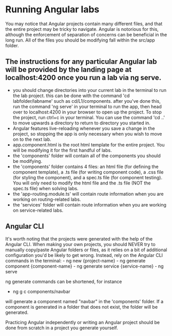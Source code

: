 <h1>Running Angular labs</h1>
You may notice that Angular projects contain many different files, 
and that the entire project may be tricky to navigate. Angular is notorious
for this, although the enforcement of separation of concerns
can be beneficial in the long run. All of the files you should be modifying fall
within the src/app folder.
<h2>The instructions for any particular Angular lab will be provided by the landing
page at localhost:4200 once you run a lab via ng serve.</h2>

- you should change directories into your current lab in the terminal to run
the lab project. this can be done with the command 'cd labfolder/labname' such
as cd/L1/components. after you've done this, run the command 'ng serve' in your
terminal to run the app, then head over to localhost:4200 in your browser to
open up the project. To stop the project, run ctrl+c in your terminal. You can
use the command 'cd ..' to move upwards a directory to return to directory
you started in.
- Angular features live-reloading whenever you save a change in the project, so 
stopping the app is only necessary when you wish to move on to the next lab.
- app.component.html is the root html template for the entire project. You will
be modifying it for the first handful of labs.
- the 'components' folder will contain all of the components you should be
modifying.
- the 'components' folder contains 4 files: an html file (for defining the
component template), a .ts file (for writing component code), a .css file (for
styling the component), and a spec.ts file (for component testing). You will
only need to modify the html file and the .ts file (NOT the spec.ts file) when
solving labs.
- the 'app-routing.module.ts' will contain route information when you are
working on routing-related labs.
- the 'services' folder will contain route information when you are working
on service-related labs.

<h2>Angular CLI</h2>
It's worth noting that the projects were generated with the help of the
Angular CLI. When making your own projects, you should NEVER try to manually
copy/paste Angular folders or files, as it relies on a bit of additional 
configuration you'd be likely to get wrong. Instead, rely on the Angular CLI
commands in the terminal:
- ng new {project-name}
- ng generate component {component-name}
- ng generate service {service-name}
- ng serve

ng generate commands can be shortened, for instance
- ng g c components/navbar

will generate a component named "navbar" in the 'components' folder. If
a component is generated in a folder that does not exist, the folder will
be generated.

Practicing Angular independently or writing an Angular project should
be done from scratch in a project you generate yourself.